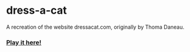 # dress-a-cat
A recreation of the website dressacat.com, originally by Thoma Daneau.
### [Play it here!](https://voxelbugged.github.io/dress-a-cat/)

